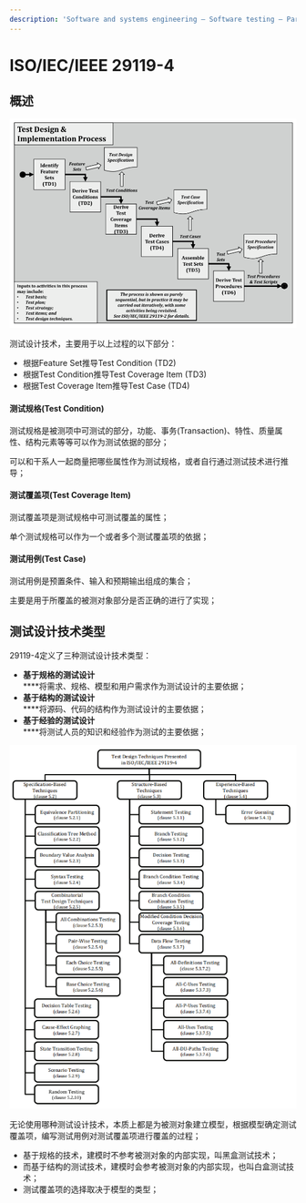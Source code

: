 ```yaml
---
description: 'Software and systems engineering — Software testing — Part 4:  Test techniques'
---
```


# ISO/IEC/IEEE 29119-4

## 概述

![测试设计与实现过程](<../../../../.gitbook/assets/1629686093-1- (2).png>)

测试设计技术，主要用于以上过程的以下部分：

* 根据Feature Set推导Test Condition (TD2)
* 根据Test Condition推导Test Coverage Item (TD3)
* 根据Test Coverage Item推导Test Case (TD4)

#### **测试规格(Test Condition)**

测试规格是被测项中可测试的部分，功能、事务(Transaction)、特性、质量属性、结构元素等等可以作为测试依据的部分；

可以和干系人一起商量把哪些属性作为测试规格，或者自行通过测试技术进行推导；

#### **测试覆盖项(Test Coverage Item)**

测试覆盖项是测试规格中可测试覆盖的属性；

单个测试规格可以作为一个或者多个测试覆盖项的依据；

#### **测试用例(Test Case)**

测试用例是预置条件、输入和预期输出组成的集合；

主要是用于所覆盖的被测对象部分是否正确的进行了实现；

## 测试设计技术类型

29119-4定义了三种测试设计技术类型：

* **基于规格的测试设计**\
  ****将需求、规格、模型和用户需求作为测试设计的主要依据；
* **基于结构的测试设计**\
  ****将源码、代码的结构作为测试设计的主要依据；
* **基于经验的测试设计**\
  ****将测试人员的知识和经验作为测试的主要依据；

![](<../../../../.gitbook/assets/image (104).png>)

无论使用哪种测试设计技术，本质上都是为被测对象建立模型，根据模型确定测试覆盖项，编写测试用例对测试覆盖项进行覆盖的过程；

* 基于规格的技术，建模时不参考被测对象的内部实现，叫黑盒测试技术；
* 而基于结构的测试技术，建模时会参考被测对象的内部实现，也叫白盒测试技术；
* 测试覆盖项的选择取决于模型的类型；
